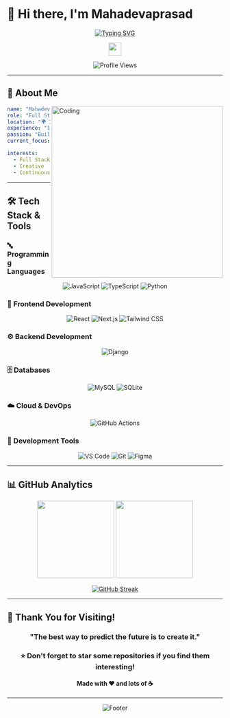 # 👋 Hi there, I'm Mahadevaprasad

<div align="center">
  
  <!-- Typing Animation -->
  [![Typing SVG](https://readme-typing-svg.herokuapp.com?font=Fira+Code&size=30&duration=3000&pause=1000&color=2D7EF7&center=true&vCenter=true&width=600&lines=Full+Stack+Developer+%F0%9F%92%BB;Open+Source+Enthusiast+%F0%9F%8C%9F;AI%2FML+Explorer+%F0%9F%A4%96;Problem+Solver+%F0%9F%A7%A9;Lifelong+Learner+%F0%9F%93%9A)](https://git.io/typing-svg)

  <!-- Animated Wave -->
  <img src="https://media.giphy.com/media/hvRJCLFzcasrR4ia7z/giphy.gif" width="30px"/>
  
  <!-- Profile Views Counter -->
  ![Profile Views](https://komarev.com/ghpvc/?username=mahadevaprasad17&label=Profile%20Views&color=2D7EF7&style=flat-square)
  
</div>

---

## 🚀 About Me

<img align="right" alt="Coding" width="400" src="https://media.giphy.com/media/qgQUggAC3Pfv687qPC/giphy.gif">

```yaml
name: "Mahadevaprasad M"
role: "Full Stack Developer"
location: "🌍 India"
experience: "1+ years"
passion: "Building amazing Frontend Website's"
current_focus: "Learning Full Stack Web Development"

interests:
  - Full Stack Web Development
  - Creative
  - Continuous Learning
```

---

## 🛠️ Tech Stack & Tools

### 🔤 Programming Languages
<div align="center">

![JavaScript](https://img.shields.io/badge/JavaScript-323330?style=for-the-badge&logo=javascript&logoColor=F7DF1E)
![TypeScript](https://img.shields.io/badge/TypeScript-007ACC?style=for-the-badge&logo=typescript&logoColor=white)
![Python](https://img.shields.io/badge/Python-3776AB?style=for-the-badge&logo=python&logoColor=white)

</div>

### 🎨 Frontend Development
<div align="center">

![React](https://img.shields.io/badge/React-20232A?style=for-the-badge&logo=react&logoColor=61DAFB)
![Next.js](https://img.shields.io/badge/Next.js-000000?style=for-the-badge&logo=nextdotjs&logoColor=white)
![Tailwind CSS](https://img.shields.io/badge/Tailwind_CSS-38B2AC?style=for-the-badge&logo=tailwind-css&logoColor=white)

</div>

### ⚙️ Backend Development
<div align="center">

![Django](https://img.shields.io/badge/Django-092E20?style=for-the-badge&logo=django&logoColor=white)

</div>

### 🗄️ Databases
<div align="center">

![MySQL](https://img.shields.io/badge/MySQL-00000F?style=for-the-badge&logo=mysql&logoColor=white)
![SQLite](https://img.shields.io/badge/SQLite-07405E?style=for-the-badge&logo=sqlite&logoColor=white)

</div>

### ☁️ Cloud & DevOps
<div align="center">

![GitHub Actions](https://img.shields.io/badge/GitHub_Actions-2088FF?style=for-the-badge&logo=github-actions&logoColor=white)

</div>

### 🔧 Development Tools
<div align="center">

![VS Code](https://img.shields.io/badge/Visual_Studio_Code-0078D4?style=for-the-badge&logo=visual%20studio%20code&logoColor=white)
![Git](https://img.shields.io/badge/Git-F05032?style=for-the-badge&logo=git&logoColor=white)
![Figma](https://img.shields.io/badge/Figma-F24E1E?style=for-the-badge&logo=figma&logoColor=white)

</div>

---

## 📊 GitHub Analytics

<div align="center">
  
  <!-- GitHub Stats Cards -->
  <img height="180em" src="https://github-readme-stats.vercel.app/api?username=mahadevaprasad17&show_icons=true&theme=tokyonight&include_all_commits=true&count_private=true"/>
  <img height="180em" src="https://github-readme-stats.vercel.app/api/top-langs/?username=mahadevaprasad17&layout=compact&langs_count=7&theme=tokyonight"/>
  
</div>

<div align="center">
  
  <!-- GitHub Streak Stats -->
  [![GitHub Streak](https://streak-stats.demolab.com/?user=mahadevaprasad17&theme=tokyonight)](https://git.io/streak-stats)
  
</div>

---

## 🎉 Thank You for Visiting!

<div align="center">

### "The best way to predict the future is to create it."

### ⭐ Don't forget to star some repositories if you find them interesting!

#### Made with ❤️ and lots of ☕

---

</div>

<div align="center">

![Footer](https://capsule-render.vercel.app/api?type=waving&color=gradient&height=100&section=footer)

</div>
